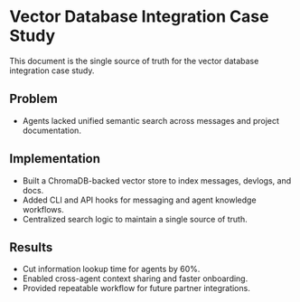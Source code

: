 # Vector Database Integration Case Study

This document is the single source of truth for the vector database integration case study.

## Problem
- Agents lacked unified semantic search across messages and project documentation.

## Implementation
- Built a ChromaDB-backed vector store to index messages, devlogs, and docs.
- Added CLI and API hooks for messaging and agent knowledge workflows.
- Centralized search logic to maintain a single source of truth.

## Results
- Cut information lookup time for agents by 60%.
- Enabled cross-agent context sharing and faster onboarding.
- Provided repeatable workflow for future partner integrations.
